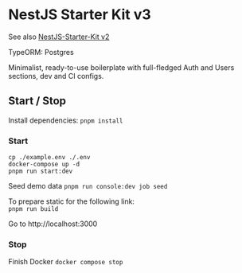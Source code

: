 # NestJS Starter Kit v3

See also [NestJS-Starter-Kit v2](https://github.com/ArtuGit/NestJS-Starter-Kit/tree/v2)

TypeORM: Postgres

Minimalist, ready-to-use boilerplate with full-fledged Auth and Users sections, dev and CI configs.

## Start / Stop

Install dependencies:
`pnpm install`

### Start

```
cp ./example.env ./.env
docker-compose up -d
pnpm run start:dev
```

Seed demo data
`pnpm run console:dev job seed`

To prepare static for the following link:  
`pnpm run build`

Go to http://localhost:3000

### Stop

Finish Docker
`docker compose stop`
